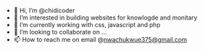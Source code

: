 - 👋 Hi, I’m @chidicoder
- 👀 I’m interested in building websites for knowlogde and monitary 
- 🌱 I’m currently working with css, javascript and php
- 💞️ I’m looking to collaborate on ...
- 📫 How to reach me on email @nwachukwue375@gmail.com

<!---
chidicoder/chidicoder is a ✨ special ✨ repository because its `README.md` (this file) appears on your GitHub profile.
You can click the Preview link to take a look at your changes.
--->
